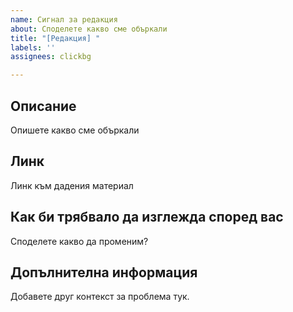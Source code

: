 ```yaml
---
name: Сигнал за редакция
about: Споделете какво сме объркали
title: "[Редакция] "
labels: ''
assignees: clickbg

---
```


## Описание
Опишете какво сме объркали

## Линк
Линк към дадения материал

## Как би трябвало да изглежда според вас
Споделете какво да променим?


## Допълнителна информация
Добавете друг контекст за проблема тук.
